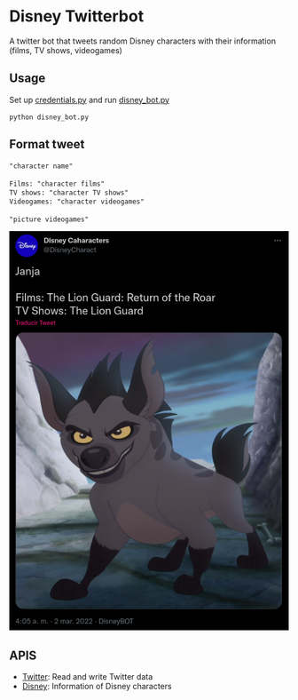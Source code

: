 # Disney Twitterbot

A twitter bot that tweets random Disney characters with their information (films, TV shows, videogames)

## Usage
Set up [credentials.py](/credentials.py) and run [disney_bot.py](/disney_bot.py)

```
python disney_bot.py
```
## Format tweet
```
"character name"

Films: "character films"
TV shows: "character TV shows"
Videogames: "character videogames"

"picture videogames"
```

![ExampleTweet](/example.png "Example tweet")

## APIS

- [Twitter](https://developer.twitter.com/en/docs): Read and write Twitter data	
- [Disney](https://disneyapi.dev/): Information of Disney characters